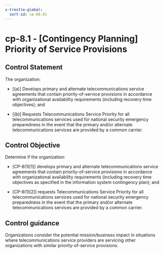 ```yaml
---
x-trestle-global:
  sort-id: cp-08.01
---
```


# cp-8.1 - \[Contingency Planning\] Priority of Service Provisions

## Control Statement

The organization:

- \[(a)\] Develops primary and alternate telecommunications service agreements that contain priority-of-service provisions in accordance with organizational availability requirements (including recovery time objectives); and

- \[(b)\] Requests Telecommunications Service Priority for all telecommunications services used for national security emergency preparedness in the event that the primary and/or alternate telecommunications services are provided by a common carrier.

## Control Objective

Determine if the organization:

- \[CP-8(1)[1]\] develops primary and alternate telecommunications service agreements that contain priority-of-service provisions in accordance with organizational availability requirements (including recovery time objectives as specified in the information system contingency plan); and

- \[CP-8(1)[2]\] requests Telecommunications Service Priority for all telecommunications services used for national security emergency preparedness in the event that the primary and/or alternate telecommunications services are provided by a common carrier.

## Control guidance

Organizations consider the potential mission/business impact in situations where telecommunications service providers are servicing other organizations with similar priority-of-service provisions.
